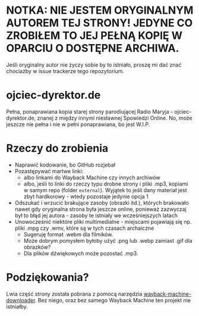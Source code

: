 # NOTKA: NIE JESTEM ORYGINALNYM AUTOREM TEJ STRONY! JEDYNE CO ZROBIŁEM TO JEJ PEŁNĄ KOPIĘ W OPARCIU O DOSTĘPNE ARCHIWA.
Jeśli oryginalny autor nie życzy sobie by to istniało, proszę mi dać znać chociażby w issue trackerze tego repozytorium.

# ojciec-dyrektor.de
Pełna, ponaprawiana kopia starej strony parodiującej Radio Maryja - ojciec-dyrektor.de, znanej z między innymi niesławnej Spowiedzi Online. No, może jeszcze nie pełna i nie w pełni ponaprawiana, bo jest W.I.P.

# Rzeczy do zrobienia
- Naprawić kodowanie, bo GitHub rozjebał
- Pozastępywać martwe linki:
  - albo linkami do Wayback Machine czy innych archiwów
  - albo, jeśli to linki do rzeczy typu drobne strony i pliki .mp3, kopiami w samym repo (folder `external`). Wyjątek to jeśli dany materiał jest zbyt hardkorowy - wtedy pozostaje jedynie opcja 1
- Odszukać i wrzucić brakujące zasoby (obrazki itd.), których brakowało nawet gdy oryginalna strona była jeszcze online, ponieważ zazwyczaj był to błąd jej autora - zasoby te istniały we wcześniejszych latach
- Unowocześnić niektóre pliki multimedialne - miejscami pojawiają się np. pliki .mpg czy .wmv, które są w tych czasach archaiczne
  - Sugeruję format .webm dla filmików.
  - Może dobrym pomysłem byłoby użyć .png lub .webp zamiast .gif dla obrazków?
  - Dla plików dźwiękowych może pozostać .mp3.
 
# Podziękowania?
Lwia część strony została pobrana z pomocą narzędzia [wayback-machine-downloader](https://github.com/hartator/wayback-machine-downloader). Bez niego, oraz bez samego Wayback Machine ten projekt nie istniałby.
